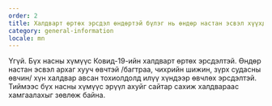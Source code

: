 ```yaml
---
order: 2
title: Халдварт өртөх эрсдэл өндөртэй бүлэг нь өндөр настан эсвэл хүүхдүүд үү?
category: general-information
locale: mn
---
```


Үгүй. Бүх насны хүмүүс Ковид-19-ийн халдварт өртөх эрсдэлтэй. Өндөр настан эсвэл архаг хууч өвчтэй /багтраа, чихрийн шижин, зүрх судасны өвчин/ хүн халдвар авсан тохиолдолд илүү хүндээр өвчлөх эрсдэлтэй. Тиймээс бүх насны хүмүүс эрүүл ахуйг сайтар сахиж халдвараас хамгаалахыг зөвлөж байна. 

